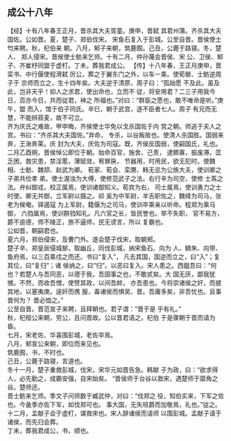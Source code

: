 ## 成公十八年

【经】十有八年春王正月，晋杀其大夫胥童。庚申，晋弑
其君州蒲。齐杀其大夫国佐。公如晋。夏，楚子、郑伯伐宋。
宋鱼石复入于彭城。公至自晋。晋侯使士匄来聘。秋，杞伯来
朝。八月，邾子来朝，筑鹿囿。己丑，公薨于路寝。冬，楚人、
郑人侵宋。晋侯使士鲂来乞师。十有二月，仲孙蔑会晋侯、宋
公、卫侯、邾子、齐崔杼同盟于虚朾。丁未，葬我君成公。
【传】十八年春，王正月庚申，晋栾书、中行偃使程滑弑
厉公，葬之于翼东门之外，以车一乘。使荀罃、士鲂逆周子于
京师而立之，生十四年矣。大夫逆于清原，周子曰：“孤始愿
不及此。虽及此，岂非天乎！抑人之求君，使出命也，立而不
従，将安用君？二三子用我今日，否亦今日，共而従君，神之
所福也。”对曰：“群臣之愿也，敢不唯命是听。”庚午，盟
而入，馆于伯子同氏。辛巳，朝于武宫，逐不臣者七人。周子
有兄而无慧，不能辨菽麦，故不可立。  
齐为庆氏之难故，甲申晦，齐侯使士华免以戈杀国佐于内
宫之朝。师逃于夫人之宫。书曰：“齐杀其大夫国佐。”弃命，
专杀，以谷叛故也。使清人杀国胜。国弱来奔，王湫奔莱。庆
封为大夫，庆佐为司寇。既，齐侯反国弱，使嗣国氏，礼也。
二月乙酉朔，晋侯悼公即位于朝。始命百官，施舍、己责，
逮鳏寡，振废滞，匡乏困，救灾患，禁淫慝，薄赋敛，宥罪戾，
节器用，时用民，欲无犯时。使魏相、士鲂、魏颉、赵武为卿。
荀家、荀会、栾黡、韩无忌为公族大夫，使训卿之子弟共俭孝
弟。使士渥浊为大傅，使修范武子之法。右行辛为司空，使修
士蒍之法。弁纠御戎，校正属焉，使训诸御知义。荀宾为右，
司士属焉，使训勇力之士时使。卿无共御，立军尉以摄之。祁
奚为中军尉，羊舌职佐之，魏绛为司马，张老为候奄。铎遏寇
为上军尉，籍偃为之司马，使训卒乘亲以听命。程郑为乘马御，
六驺属焉，使训群驺知礼。凡六官之长，皆民誉也。举不失职，
官不易方，爵不逾德，师不陵正，旅不逼师，民无谤言，所以
复霸也。  
公如晋，朝嗣君也。  
夏六月，郑伯侵宋，及曹门外。遂会楚子伐宋，取朝郏。  
楚子辛、郑皇辰侵城郜，取幽丘，同伐彭城，纳宋鱼石、向为
人、鳞朱、向带、鱼府焉，以三百乘戍之而还。书曰“复入”，
凡去其国，国逆而立之，曰“入”；复其位，曰“复归”；诸
侯纳之，曰“归”。以恶曰复入。宋人患之。西鉏吾曰：“何
也？若楚人与吾同恶，以德于我，吾固事之也，不敢贰矣。大
国无厌，鄙我犹憾。不然，而收吾憎，使赞其政，以间吾衅，
亦吾患也。今将崇诸侯之奸，而披其地，以塞夷庚。逞奸而携
服，毒诸侯而惧吴、晋。吾庸多矣，非吾忧也。且事晋何为？
晋必恤之。”  
公至自晋。晋范宣子来聘，且拜朝也。君子谓：“晋于是
乎有礼。”  
秋，杞桓公来朝，劳公，且问晋故。公以晋君语之。杞伯
于是骤朝于晋而请为昏。  
七月，宋老佐、华喜围彭城，老佐卒焉。  
八月，邾宣公来朝，即位而来见也。  
筑鹿囿，书，不时也。  
己丑，公薨于路寝，言道也。  
冬十一月，楚子重救彭城，伐宋，宋华元如晋告急。韩献
子为政，曰：“欲求得人，必先勤之，成霸安强，自宋始矣。
“晋侯师于台谷以救宋，遇楚师于靡角之谷。楚师还。  
晋士鲂来乞师。季文子问师数于臧武仲，对曰：“伐郑之
役，知伯实来，下军之佐也。今彘季亦佐下军，如伐郑可也。
事大国，无失班爵而加敬焉，礼也。”従之。  
十二月，孟献子会于虚朾，谋救宋也。宋人辞诸侯而请师
以围彭城。孟献子请于诸侯，而先归会葬。  
丁未，葬我君成公，书，顺也。  



